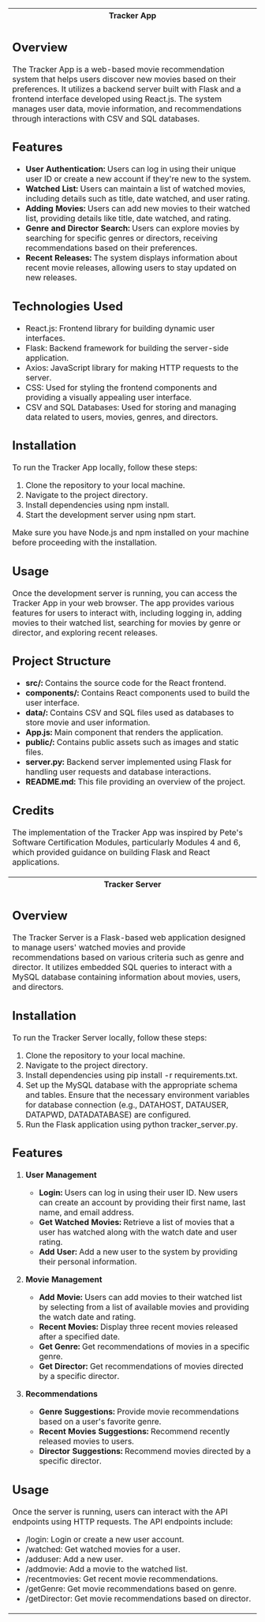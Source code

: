 <table>
<tr><th>Tracker App</th></tr>
<tr><td>

## Overview

The Tracker App is a web-based movie recommendation system that helps users discover new movies based on their preferences. It utilizes a backend server built with Flask and a frontend interface developed using React.js. The system manages user data, movie information, and recommendations through interactions with CSV and SQL databases.

## Features

- **User Authentication:** Users can log in using their unique user ID or create a new account if they're new to the system.
- **Watched List:** Users can maintain a list of watched movies, including details such as title, date watched, and user rating.
- **Adding Movies:** Users can add new movies to their watched list, providing details like title, date watched, and rating.
- **Genre and Director Search:** Users can explore movies by searching for specific genres or directors, receiving recommendations based on their preferences.
- **Recent Releases:** The system displays information about recent movie releases, allowing users to stay updated on new releases.

## Technologies Used

- React.js: Frontend library for building dynamic user interfaces.
- Flask: Backend framework for building the server-side application.
- Axios: JavaScript library for making HTTP requests to the server.
- CSS: Used for styling the frontend components and providing a visually appealing user interface.
- CSV and SQL Databases: Used for storing and managing data related to users, movies, genres, and directors.

## Installation

To run the Tracker App locally, follow these steps:

1. Clone the repository to your local machine.
2. Navigate to the project directory.
3. Install dependencies using npm install.
4. Start the development server using npm start.

Make sure you have Node.js and npm installed on your machine before proceeding with the installation.

## Usage

Once the development server is running, you can access the Tracker App in your web browser. The app provides various features for users to interact with, including logging in, adding movies to their watched list, searching for movies by genre or director, and exploring recent releases.

## Project Structure

- **src/:** Contains the source code for the React frontend.
- **components/:** Contains React components used to build the user interface.
- **data/:** Contains CSV and SQL files used as databases to store movie and user information.
- **App.js:** Main component that renders the application.
- **public/:** Contains public assets such as images and static files.
- **server.py:** Backend server implemented using Flask for handling user requests and database interactions.
- **README.md:** This file providing an overview of the project.

## Credits

The implementation of the Tracker App was inspired by Pete's Software Certification Modules, particularly Modules 4 and 6, which provided guidance on building Flask and React applications.

</td></tr>
<tr><th>Tracker Server</th></tr>
<tr><td>

## Overview

The Tracker Server is a Flask-based web application designed to manage users' watched movies and provide recommendations based on various criteria such as genre and director. It utilizes embedded SQL queries to interact with a MySQL database containing information about movies, users, and directors.

## Installation

To run the Tracker Server locally, follow these steps:

1. Clone the repository to your local machine.
2. Navigate to the project directory.
3. Install dependencies using pip install -r requirements.txt.
4. Set up the MySQL database with the appropriate schema and tables. Ensure that the necessary environment variables for database connection (e.g., DATAHOST, DATAUSER, DATAPWD, DATADATABASE) are configured.
5. Run the Flask application using python tracker_server.py.

## Features

1. **User Management**
   - **Login:** Users can log in using their user ID. New users can create an account by providing their first name, last name, and email address.
   - **Get Watched Movies:** Retrieve a list of movies that a user has watched along with the watch date and user rating.
   - **Add User:** Add a new user to the system by providing their personal information.

2. **Movie Management**
   - **Add Movie:** Users can add movies to their watched list by selecting from a list of available movies and providing the watch date and rating.
   - **Recent Movies:** Display three recent movies released after a specified date.
   - **Get Genre:** Get recommendations of movies in a specific genre.
   - **Get Director:** Get recommendations of movies directed by a specific director.

3. **Recommendations**
   - **Genre Suggestions:** Provide movie recommendations based on a user's favorite genre.
   - **Recent Movies Suggestions:** Recommend recently released movies to users.
   - **Director Suggestions:** Recommend movies directed by a specific director.

## Usage

Once the server is running, users can interact with the API endpoints using HTTP requests. The API endpoints include:

- /login: Login or create a new user account.
- /watched: Get watched movies for a user.
- /adduser: Add a new user.
- /addmovie: Add a movie to the watched list.
- /recentmovies: Get recent movie recommendations.
- /getGenre: Get movie recommendations based on genre.
- /getDirector: Get movie recommendations based on director.

</td></tr>
</table>
